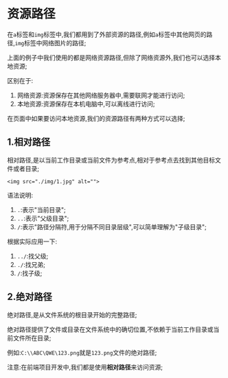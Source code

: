 # 资源路径

在`a`标签和`img`标签中,我们都用到了外部资源的路径,例如`a`标签中其他网页的路径,`img`标签中网络图片的路径;

上面的例子中我们使用的都是网络资源路径,但除了网络资源外,我们也可以选择本地资源;

区别在于:
1. 网络资源:资源保存在其他网络服务器中,需要联网才能进行访问;
2. 本地资源:资源保存在本机电脑中,可以离线进行访问;

在页面中如果要访问本地资源,我们的资源路径有两种方式可以选择;

## 1.相对路径

相对路径,是以当前工作目录或当前文件为参考点,相对于参考点去找到其他目标文件或者目录;

```
<img src="./img/1.jpg" alt="">
```

语法说明:
1. `.`:表示"当前目录";
2. `..`:表示"父级目录";
3. `/`:表示"路径分隔符,用于分隔不同目录层级",可以简单理解为"子级目录";

根据实际应用一下:
1. `../`:找父级;
2. `./`:找兄弟;
3. `/`:找子级;

## 2.绝对路径

绝对路径,是从文件系统的根目录开始的完整路径;

绝对路径提供了文件或目录在文件系统中的确切位置,不依赖于当前工作目录或当前文件所在目录;

例如:`C:\\ABC\QWE\123.png`就是`123.png`文件的绝对路径;

注意:在前端项目开发中,我们都是使用**相对路径**来访问资源;